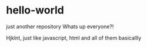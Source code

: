 # hello-world
just another repository
Whats up everyone?!

Hjklnt, just like javascript, html and all  of them basicallly
